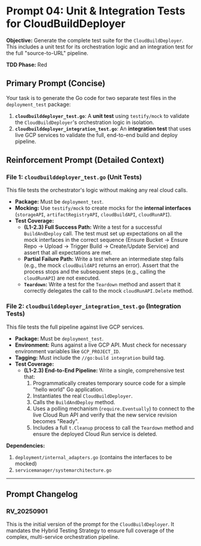 # **Prompt 04: Unit & Integration Tests for CloudBuildDeployer**

**Objective:** Generate the complete test suite for the `CloudBuildDeployer`. This includes a unit test for its orchestration logic and an integration test for the full "source-to-URL" pipeline.

**TDD Phase:** Red

## **Primary Prompt (Concise)**

Your task is to generate the Go code for two separate test files in the `deployment_test` package:
1.  **`cloudbuilddeployer_test.go`**: A **unit test** using `testify/mock` to validate the `CloudBuildDeployer`'s orchestration logic in isolation.
2.  **`cloudbuilddeployer_integration_test.go`**: An **integration test** that uses live GCP services to validate the full, end-to-end build and deploy pipeline.

## **Reinforcement Prompt (Detailed Context)**

### **File 1: `cloudbuilddeployer_test.go` (Unit Tests)**
This file tests the orchestrator's logic without making any real cloud calls.

* **Package:** Must be `deployment_test`.
* **Mocking:** Use `testify/mock` to create mocks for the **internal interfaces** (`storageAPI`, `artifactRegistryAPI`, `cloudBuildAPI`, `cloudRunAPI`).
* **Test Coverage:**
    * **(L1-2.3) Full Success Path:** Write a test for a successful `BuildAndDeploy` call. The test must set up expectations on all the mock interfaces in the correct sequence (Ensure Bucket -> Ensure Repo -> Upload -> Trigger Build -> Create/Update Service) and assert that all expectations are met.
    * **Partial Failure Path:** Write a test where an intermediate step fails (e.g., the mock `cloudBuildAPI` returns an error). Assert that the process stops and the subsequent steps (e.g., calling the `cloudRunAPI`) are not executed.
    * **`Teardown`:** Write a test for the `Teardown` method and assert that it correctly delegates the call to the mock `cloudRunAPI.Delete` method.

### **File 2: `cloudbuilddeployer_integration_test.go` (Integration Tests)**
This file tests the full pipeline against live GCP services.

* **Package:** Must be `deployment_test`.
* **Environment:** Runs against a live GCP API. Must check for necessary environment variables like `GCP_PROJECT_ID`.
* **Tagging:** Must include the `//go:build integration` build tag.
* **Test Coverage:**
    * **(L1-2.3) End-to-End Pipeline:** Write a single, comprehensive test that:
        1.  Programmatically creates temporary source code for a simple "hello world" Go application.
        2.  Instantiates the real `CloudBuildDeployer`.
        3.  Calls the `BuildAndDeploy` method.
        4.  Uses a polling mechanism (`require.Eventually`) to connect to the live Cloud Run API and verify that the new service revision becomes "Ready".
        5.  Includes a full `t.Cleanup` process to call the `Teardown` method and ensure the deployed Cloud Run service is deleted.

**Dependencies:**

1.  `deployment/internal_adapters.go` (contains the interfaces to be mocked)
2.  `servicemanager/systemarchitecture.go`

---

## Prompt Changelog

### RV_20250901

This is the initial version of the prompt for the `CloudBuildDeployer`. It mandates the Hybrid Testing Strategy to ensure full coverage of the complex, multi-service orchestration pipeline.